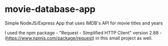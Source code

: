 # movie-database-app
Simple NodeJS/Express App that uses IMDB's API for movie titles and years 

I used the npm package - "Request - Simplified HTTP Client" version 2.88 - (https://www.npmjs.com/package/request)
in this small project as well. 



